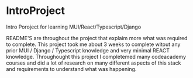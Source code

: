 # IntroProject
Intro Poroject for learning MUI/React/Typescript/Django

README'S are throughout the project that explaim more what was required to complete.
This project took me about 3 weeks to complete witout any prior
MUI / Django / Typescript knowledge and very minimal REACT knowledge.
Throughought this project I completemed many codeacademy courses and did a lot of research
on many different aspects of this stack and requirements to understand what was happening.
